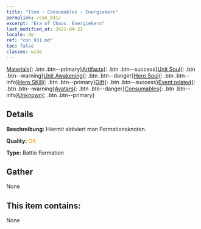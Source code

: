 ```yaml
---
title: "Item - Consumables - Energiekern"
permalink: /con_931/
excerpt: "Era of Chaos  Energiekern"
last_modified_at: 2021-04-23
locale: de
ref: "con_931.md"
toc: false
classes: wide
---
```

 [Materials](/ItemsDE/){: .btn .btn--primary}[Artifacts](/ItemsDE/Artifacts/){: .btn .btn--success}[Unit Soul](/ItemsDE/UnitSoul/){: .btn .btn--warning}[Unit Awakening](/ItemsDE/UnitAwakening/){: .btn .btn--danger}[Hero Soul](/ItemsDE/HeroSoul/){: .btn .btn--info}[Hero SKill](/ItemsDE/HeroSkill/){: .btn .btn--primary}[Gift](/ItemsDE/Gift/){: .btn .btn--success}[Event related](/ItemsDE/Events/){: .btn .btn--warning}[Avatars](/ItemsDE/Avatars/){: .btn .btn--danger}[Consumables](/ItemsDE/Consumables/){: .btn .btn--info}[Unknown](/ItemsDE/Unknown/){: .btn .btn--primary}

## Details
 **Beschreibung:** Hiermit aktiviert man Formationsknoten.

 **Quality:** <span style="color: #FF8C00">OK</span>

 **Type:** Battle Formation

## Gather

  None

## This item contains:

  None

